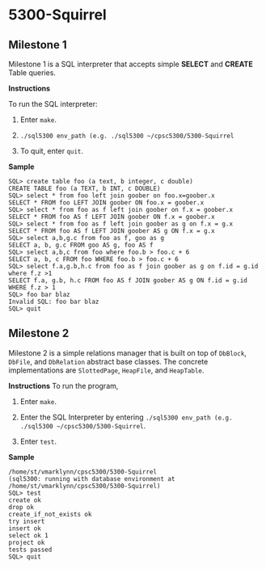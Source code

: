 # 5300-Squirrel

## Milestone 1
Milestone 1 is a SQL interpreter that accepts simple **SELECT** and **CREATE** Table queries.

**Instructions** 

To run the SQL interpreter:

1) Enter ```make```.

2) ```./sql5300 env_path (e.g. ./sql5300 ~/cpsc5300/5300-Squirrel```

3) To quit, enter ```quit```.

**Sample**

```(sql5300: running with database environment at /home/st/smithj/sql5300env/data)
SQL> create table foo (a text, b integer, c double)
CREATE TABLE foo (a TEXT, b INT, c DOUBLE)
SQL> select * from foo left join goober on foo.x=goober.x
SELECT * FROM foo LEFT JOIN goober ON foo.x = goober.x
SQL> select * from foo as f left join goober on f.x = goober.x
SELECT * FROM foo AS f LEFT JOIN goober ON f.x = goober.x
SQL> select * from foo as f left join goober as g on f.x = g.x
SELECT * FROM foo AS f LEFT JOIN goober AS g ON f.x = g.x
SQL> select a,b,g.c from foo as f, goo as g
SELECT a, b, g.c FROM goo AS g, foo AS f
SQL> select a,b,c from foo where foo.b > foo.c + 6
SELECT a, b, c FROM foo WHERE foo.b > foo.c + 6
SQL> select f.a,g.b,h.c from foo as f join goober as g on f.id = g.id where f.z >1
SELECT f.a, g.b, h.c FROM foo AS f JOIN goober AS g ON f.id = g.id WHERE f.z > 1
SQL> foo bar blaz
Invalid SQL: foo bar blaz
SQL> quit
```

## Milestone 2
Milestone 2 is a simple relations manager that is built on top of ```DbBlock```, ```DbFile```, and ```DbRelation``` abstract base classes. The concrete implementations are ```SlottedPage```, ```HeapFile```, and ```HeapTable```. 

**Instructions**
To run the program, 

1) Enter ```make```.

2) Enter the SQL Interpreter by entering ```./sql5300 env_path (e.g. ./sql5300 ~/cpsc5300/5300-Squirrel```.

3) Enter ```test```.

**Sample**
```[vmarklynn@cs1 5300-Squirrel]$ ./sql5300 ~/cpsc5300/5300-Squirrel
/home/st/vmarklynn/cpsc5300/5300-Squirrel
(sql5300: running with database environment at /home/st/vmarklynn/cpsc5300/5300-Squirrel)
SQL> test
create ok
drop ok
create_if_not_exists ok
try insert
insert ok
select ok 1
project ok
tests passed
SQL> quit
```
